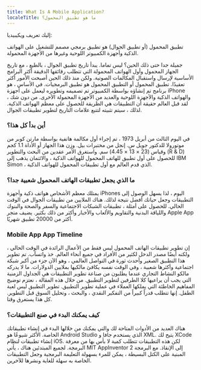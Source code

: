```yaml
---
title: What Is A Mobile Application? 
localeTitle: ما هو تطبيق المحمول؟
---
```

إليك تعريف ويكيبيديا:

تطبيق المحمول (أو تطبيق الجوال) هو تطبيق برمجي مصمم للتشغيل على الهواتف الذكية وأجهزة الكمبيوتر اللوحية وغيرها من الأجهزة المحمولة.

جميلة جدا حتى ذلك الحين؟ ليس تماما. يبدأ تاريخ تطبيق الجوال ، بالطبع ، مع تاريخ الجهاز المحمول وأول الهواتف المحمولة التي تتطلب رقائقها الدقيقة أكثر البرامج الأساسية لإرسال واستقبال المكالمات الصوتية. ولكن منذ ذلك الحين أصبحت الأمور أكثر تعقيدًا. تطبيق المحمول أو التطبيق المحمول هو تطبيق البرمجيات. في الأساس ، هو برنامج تم إنشاؤه بواسطة الكمبيوتر تم تصميمه وتطويره ليعمل على أجهزة iPhone والهواتف الذكية والأجهزة اللوحية والعديد من الأجهزة المحمولة الأخرى. من دون شك ، لقد قبل العالم حقيقة أن التطبيقات هي الطريقة للحصول على معظم الهواتف الذكية. لذلك ، سيتم تثبيته لتتبع علامات التاريخ لتطوير تطبيقات الجوال.

### أين بدأ كل هذا؟

في اليوم الثالث من أبريل 1973 ، تم إجراء أول مكالمة هاتفية بواسطة مارتن كوبر من موتورولا للدكتور جويل س. إنجل من مختبرات بيل. وزن هذا الجهاز أو الأداة 1.1 كجم وقياس (23 × 13 × 4.45) سم. واستغرق الأمر عقدين من البحث والتطوير (R & D) للحصول على أول تطبيق للهاتف المحمول للهواتف الذكية ، والائتمان يذهب إلى IBM Simon ، الذي قدم العالم مع أول تطبيقات المحمول للهواتف الذكية.

### ما الذي يجعل تطبيقات الهاتف المحمول شعبية جدا؟

يمتلك معظم الأشخاص هواتف ذكية وأجهزة iPhones اليوم ، لذا يسهل الوصول إلى التطبيقات وجعل حياتك أفضل نتيجة لذلك. هناك الملايين من تطبيقات الجوال في الوقت الحالي. للحصول على أمثلة ، تطبيقات الشبكات الاجتماعية والسفر والصحة والبنوك واللياقة البدنية والتقاويم والألعاب والأخبار وأكثر من ذلك بكثير. يضيف متجر Apple App أكثر من 20000 تطبيق شهريًا.

### Mobile App App Timeline

إن تطوير تطبيقات الهاتف المحمول ليس فقط من الأعمال الرائدة في الوقت الحالي ، ولكنه أيضًا مصدر الدخل لكثير من الأفراد في جميع أنحاء العالم. خذ واتسآب. تم تطوير هذا التطبيق الصغير وأحدث ثورة في التواصل العالمي ، وهو الآن جزء من أكبر شبكة اجتماعية وأكثرها شعبية ، وفي الوقت نفسه يكافئ مالكيها بملايين الدولارات. ما لا يدركه مالكو النشاط التجاري عندما يطلبون من صناعة تطوير التطبيقات هي الجداول الزمنية التي يجب أن يراعيها كلا الطرفين لتطوير التطبيق. من خلال هذه المقالة ، نعتزم توضيح المفاهيم الخاطئة التي يملكها العملاء في عملية تطوير التطبيق. تطوير التطبيق ليس لعبة الطفل. إنها تتطلب قدراً كبيراً من التفكير النقدي ، والبحث ، وتحليل السوق قبل التطوير. كل هذا يستغرق وقتا.

### كيف يمكنك البدء في صنع التطبيقات؟

هناك العديد من الأدوات المتاحة لك والتي يمكنك من خلالها البدء في إنشاء تطبيقاتك الخاصة. الأكثر شيوعًا هو Android Studio الذي يستخدم جافا و XML. يتيح لك XCode إنشاء تطبيقات لنظام iOS. لكن هذه التطبيقات تتطلب كمية لا بأس بها من معرفة البرمجة. لجميع المبتدئين هناك ، يأتي MIT AppInventor 2 إلى الإنقاذ. مع البرمجة المبنية على الكتل البسيطة ، يمكن للمرء بسهولة التعليمة البرمجية وجعل التطبيقات الخاصة به سهلة للغاية ونشرها للآخرين.